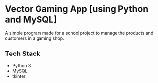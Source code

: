 # Vector Gaming App \[using Python and MySQL]
A simple program made for a school project to manage the products and customers in a gaming shop.


## Tech Stack
- Python 3
- MySQL
- tkinter
